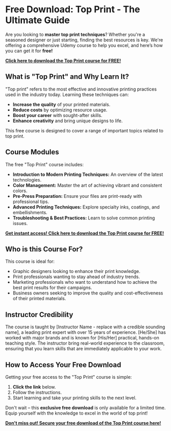 # Free Download: Top Print - The Ultimate Guide

Are you looking to **master top print techniques**? Whether you're a seasoned designer or just starting, finding the best resources is key. We're offering a comprehensive Udemy course to help you excel, and here’s how you can get it for **free!**

[**Click here to download the Top Print course for FREE!**](https://udemywork.com/top-print)

## What is "Top Print" and Why Learn It?

"Top print" refers to the most effective and innovative printing practices used in the industry today. Learning these techniques can:

*   **Increase the quality** of your printed materials.
*   **Reduce costs** by optimizing resource usage.
*   **Boost your career** with sought-after skills.
*   **Enhance creativity** and bring unique designs to life.

This free course is designed to cover a range of important topics related to top print.

## Course Modules

The free "Top Print" course includes:

*   **Introduction to Modern Printing Techniques:** An overview of the latest technologies.
*   **Color Management:** Master the art of achieving vibrant and consistent colors.
*   **Pre-Press Preparation:** Ensure your files are print-ready with professional tips.
*   **Advanced Printing Techniques:** Explore specialty inks, coatings, and embellishments.
*   **Troubleshooting & Best Practices:** Learn to solve common printing issues.

[**Get instant access! Click here to download the Top Print course for FREE!**](https://udemywork.com/top-print)

## Who is this Course For?

This course is ideal for:

*   Graphic designers looking to enhance their print knowledge.
*   Print professionals wanting to stay ahead of industry trends.
*   Marketing professionals who want to understand how to achieve the best print results for their campaigns.
*   Business owners seeking to improve the quality and cost-effectiveness of their printed materials.

## Instructor Credibility

The course is taught by [Instructor Name - replace with a credible sounding name], a leading print expert with over 15 years of experience. [He/She] has worked with major brands and is known for [His/Her] practical, hands-on teaching style. The instructor bring real-world experience to the classroom, ensuring that you learn skills that are immediately applicable to your work.

## How to Access Your Free Download

Getting your free access to the "Top Print" course is simple:

1.  **Click the link** below.
2.  Follow the instructions.
3.  Start learning and take your printing skills to the next level.

Don't wait – this **exclusive free download** is only available for a limited time. Equip yourself with the knowledge to excel in the world of top print!

[**Don't miss out! Secure your free download of the Top Print course here!**](https://udemywork.com/top-print)
